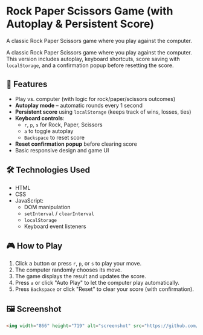 # Rock Paper Scissors Game (with Autoplay & Persistent Score)
A classic Rock Paper Scissors game where you play against the computer. 

A classic Rock Paper Scissors game where you play against the computer.  
This version includes autoplay, keyboard shortcuts, score saving with `localStorage`, and a confirmation popup before resetting the score.

## 🚀 Features

- Play vs. computer (with logic for rock/paper/scissors outcomes)
- **Autoplay mode** – automatic rounds every 1 second
- **Persistent score** using `localStorage` (keeps track of wins, losses, ties)
- **Keyboard controls**:
  - `r`, `p`, `s` for Rock, Paper, Scissors
  - `a` to toggle autoplay
  - `Backspace` to reset score
- **Reset confirmation popup** before clearing score
- Basic responsive design and game UI

## 🛠️ Technologies Used

- HTML
- CSS
- JavaScript:
  - DOM manipulation
  - `setInterval` / `clearInterval`
  - `localStorage`
  - Keyboard event listeners

## 🎮 How to Play

1. Click a button or press `r`, `p`, or `s` to play your move.
2. The computer randomly chooses its move.
3. The game displays the result and updates the score.
4. Press `a` or click "Auto Play" to let the computer play automatically.
5. Press `Backspace` or click "Reset" to clear your score (with confirmation).

## 🖼️ Screenshot

```html
<img width="866" height="719" alt="screenshot" src="https://github.com/user-attachments/assets/70b99000-0618-4215-9e6e-62fb6a08db8d" />
